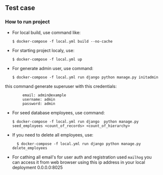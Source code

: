 ## Test case 
### How to run project

-   For local build, use command like:

        $ docker-compose -f local.yml build --no-cache

-   For starting project localy, use: 

        $ docker-compose -f local.yml up

-   For generate admin user, use command:

        $ docker-compose -f local.yml run django python manage.py initadmin
    
this command generate superuser with  this credentials:

            email: admin@example
            username: admin
            password: admin

-   For seed database employees, use command:

        $ docker-compose -f local.yml run django  python manage.py seed_employees <count_of_records> <count_of_hierarchy>

- If you need to delete all employees, use: 

        $ docker-compose -f local.yml run django python manage.py delete_employees

-   For cathing all email's for user auth and registration used `mailhog` you can access it from web browser using this ip address in your local deployment 0.0.0.0:8025